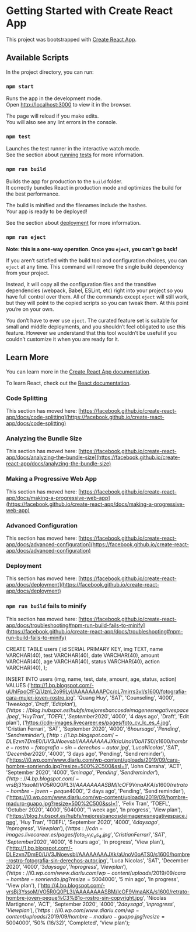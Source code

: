 # Getting Started with Create React App

This project was bootstrapped with [Create React App](https://github.com/facebook/create-react-app).

## Available Scripts

In the project directory, you can run:

### `npm start`

Runs the app in the development mode.\
Open [http://localhost:3000](http://localhost:3000) to view it in the browser.

The page will reload if you make edits.\
You will also see any lint errors in the console.

### `npm test`

Launches the test runner in the interactive watch mode.\
See the section about [running tests](https://facebook.github.io/create-react-app/docs/running-tests) for more information.

### `npm run build`

Builds the app for production to the `build` folder.\
It correctly bundles React in production mode and optimizes the build for the best performance.

The build is minified and the filenames include the hashes.\
Your app is ready to be deployed!

See the section about [deployment](https://facebook.github.io/create-react-app/docs/deployment) for more information.

### `npm run eject`

**Note: this is a one-way operation. Once you `eject`, you can’t go back!**

If you aren’t satisfied with the build tool and configuration choices, you can `eject` at any time. This command will remove the single build dependency from your project.

Instead, it will copy all the configuration files and the transitive dependencies (webpack, Babel, ESLint, etc) right into your project so you have full control over them. All of the commands except `eject` will still work, but they will point to the copied scripts so you can tweak them. At this point you’re on your own.

You don’t have to ever use `eject`. The curated feature set is suitable for small and middle deployments, and you shouldn’t feel obligated to use this feature. However we understand that this tool wouldn’t be useful if you couldn’t customize it when you are ready for it.

## Learn More

You can learn more in the [Create React App documentation](https://facebook.github.io/create-react-app/docs/getting-started).

To learn React, check out the [React documentation](https://reactjs.org/).

### Code Splitting

This section has moved here: [https://facebook.github.io/create-react-app/docs/code-splitting](https://facebook.github.io/create-react-app/docs/code-splitting)

### Analyzing the Bundle Size

This section has moved here: [https://facebook.github.io/create-react-app/docs/analyzing-the-bundle-size](https://facebook.github.io/create-react-app/docs/analyzing-the-bundle-size)

### Making a Progressive Web App

This section has moved here: [https://facebook.github.io/create-react-app/docs/making-a-progressive-web-app](https://facebook.github.io/create-react-app/docs/making-a-progressive-web-app)

### Advanced Configuration

This section has moved here: [https://facebook.github.io/create-react-app/docs/advanced-configuration](https://facebook.github.io/create-react-app/docs/advanced-configuration)

### Deployment

This section has moved here: [https://facebook.github.io/create-react-app/docs/deployment](https://facebook.github.io/create-react-app/docs/deployment)

### `npm run build` fails to minify

This section has moved here: [https://facebook.github.io/create-react-app/docs/troubleshooting#npm-run-build-fails-to-minify](https://facebook.github.io/create-react-app/docs/troubleshooting#npm-run-build-fails-to-minify)




CREATE TABLE users (
    id SERIAL PRIMARY KEY,
    img TEXT,
    name VARCHAR(40),
    test VARCHAR(40),
    date VARCHAR(40),
    amount VARCHAR(40),
    age VARCHAR(40),
    status VARCHAR(40),
    action VARCHAR(40),
);

INSERT INTO users (img, name, test, date, amount, age, status, action)
    VALUES ('http://1.bp.blogspot.com/-uUhIFpoCfFQ/UznL2o99LyI/AAAAAAAAPCc/oL7mirrs3vI/s1600/fotografia-cara-mujer-joven-rostro.jpg', 'Quang Huy', 'SAT', 'Counseling', '$4000', '1 week ago', 'Draft', 'Edit plan'), ('https://blog.hubspot.es/hubfs/mejoresbancosdeimagenesnegativespace.jpeg', 'Huy Tran', 'TOEFL', 'September 2020', '$4000', '4 days ago', 'Draft', 'Edit plan'), ('https://cdn-images.livecareer.es/pages/foto_cv_lc_es_4.jpg', 'Cristian Ferrari', 'SAT', 'September 2020', '$4000', '6 hours ago', 'Pending', 'Send reminder'), ('http://1.bp.blogspot.com/-DLEzvn7DmE0/UV3JNoevsbI/AAAAAAAAJXk/aUnoV0oATS0/s1600/hombre-rostro-fotografia-sin-derechos-autor.jpg', 'Luca Nicolas', 'SAT', 'December 2020', '$4000', '3 days ago', 'Pending', 'Send reminder'), ('https://i0.wp.com/www.diarlu.com/wp-content/uploads/2019/09/cara-hombre-sonriendo.jpg?resize=500%2C500&ssl=1', 'John Carraha', 'ACT', 'September 2020', '$4000', '5 min ago', 'Pending', 'Send reminder'), ('http://4.bp.blogspot.com/-vrsBj3YssoM/VO5R0Q0PL3I/AAAAAAAASBM/IcOF9VmaAKA/s1600/retrato-hombre-joven-peque%C3%B1o-rostro-sin-copyright.jpg', 'Nicolas Martignone', 'ACT', 'September 2020', '$4000', '2 days ago', 'Pending', 'Send reminder'), ('https://i0.wp.com/www.diarlu.com/wp-content/uploads/2019/09/hombre-maduro-guapo.jpg?resize=500%2C500&ssl=1', 'Felix Tran', 'TOEFL', 'Octuber 2020', '$4000', '50% (16/32)', 'In progress', 'View plan'), ('http://1.bp.blogspot.com/-uUhIFpoCfFQ/UznL2o99LyI/AAAAAAAAPCc/oL7mirrs3vI/s1600/fotografia-cara-mujer-joven-rostro.jpg', 'Quang Huy', 'SAT', 'Counseling', '$4000', '1 week ago', 'In progress', 'View plan'), ('https://blog.hubspot.es/hubfs/mejoresbancosdeimagenesnegativespace.jpeg', 'Huy Tran', 'TOEFL', 'September 2020', '$4000', '4 days ago', 'In progress', 'View plan'), ('https://cdn-images.livecareer.es/pages/foto_cv_lc_es_4.jpg', 'Cristian Ferrari', 'SAT', 'September 2020', '$4000', '6 hours ago', 'In progress', 'View plan'), ('http://1.bp.blogspot.com/-DLEzvn7DmE0/UV3JNoevsbI/AAAAAAAAJXk/aUnoV0oATS0/s1600/hombre-rostro-fotografia-sin-derechos-autor.jpg', 'Luca Nicolas', 'SAT', 'December 2020', '$4000', '3 days ago', 'In progress', 'View plan'), ('https://i0.wp.com/www.diarlu.com/wp-content/uploads/2019/09/cara-hombre-sonriendo.jpg?resize=500%2C500&ssl=1', 'John Carraha', 'ACT', 'September 2020', '$4000', '5 min ago', 'In progress', 'View plan'), ('http://4.bp.blogspot.com/-vrsBj3YssoM/VO5R0Q0PL3I/AAAAAAAASBM/IcOF9VmaAKA/s1600/retrato-hombre-joven-peque%C3%B1o-rostro-sin-copyright.jpg', 'Nicolas Martignone', 'ACT', 'September 2020', '$4000', '2 days ago', 'In progress', 'View plan'), ('https://i0.wp.com/www.diarlu.com/wp-content/uploads/2019/09/hombre-maduro-guapo.jpg?resize=500%2C500&ssl=1', 'Felix Tran', 'TOEFL', 'Octuber 2020', '$4000', '50% (16/32)', 'Completed', 'View plan');
